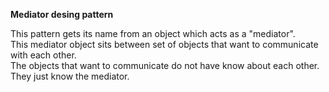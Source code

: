 **Mediator desing pattern**

This pattern gets its name from an object which acts as a "mediator".  
This mediator object sits between set of objects that want to communicate with each other.  
The objects that want to communicate do not have know about each other.  
They just know the mediator.  

